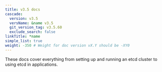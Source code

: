 ```yaml
---
title: v3.5 docs
cascade:
  version: v3.5
  versName: &name v3.5
  git_version_tag: v3.5.60
  exclude_search: false
linkTitle: *name
simple_list: true
weight: -350 # Weight for doc version vX.Y should be -XY0
---
```


These docs cover everything from setting up and running an etcd cluster to using
etcd in applications.
